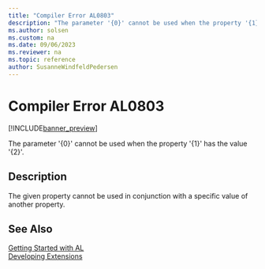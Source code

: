 ```yaml
---
title: "Compiler Error AL0803"
description: "The parameter '{0}' cannot be used when the property '{1}' has the value '{2}'."
ms.author: solsen
ms.custom: na
ms.date: 09/06/2023
ms.reviewer: na
ms.topic: reference
author: SusanneWindfeldPedersen
---
```

[//]: # (START>DO_NOT_EDIT)
[//]: # (IMPORTANT:Do not edit any of the content between here and the END>DO_NOT_EDIT.)
[//]: # (Any modifications should be made in the .xml files in the ModernDev repo.)
# Compiler Error AL0803

[!INCLUDE[banner_preview](../includes/banner_preview.md)]

The parameter '{0}' cannot be used when the property '{1}' has the value '{2}'.


## Description
The given property cannot be used in conjunction with a specific value of another property.  

[//]: # (IMPORTANT: END>DO_NOT_EDIT)
## See Also  
[Getting Started with AL](../devenv-get-started.md)  
[Developing Extensions](../devenv-dev-overview.md)  